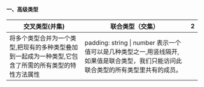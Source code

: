 

#### 一、高级类型

|交叉类型(并集)|联合类型（交集）|2|
|-|-|-|
|将多个类型合并为一个类型,把现有的多种类型叠加到一起成为一种类型,它包含了所需的所有类型的特性方法属性|padding: string \| number 表示一个值可以是几种类型之一,用竖线隔开,如果值是联合类型，我们只能访问此联合类型的所有类型里共有的成员。||

